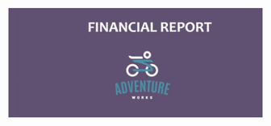 ![Logo empresa](https://github.com/Calvarez0312/PIM3_PowerBI/blob/main/Imagenes%20Adventure%20Works/Logo%20Empresa.jpg)
